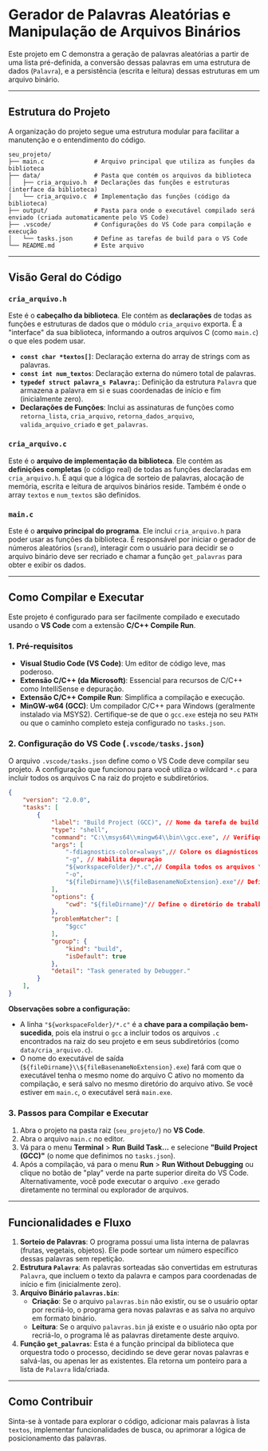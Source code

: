 # Gerador de Palavras Aleatórias e Manipulação de Arquivos Binários

Este projeto em C demonstra a geração de palavras aleatórias a partir de uma lista pré-definida, a conversão dessas palavras em uma estrutura de dados (`Palavra`), e a persistência (escrita e leitura) dessas estruturas em um arquivo binário.

---

## Estrutura do Projeto

A organização do projeto segue uma estrutura modular para facilitar a manutenção e o entendimento do código.

```
seu_projeto/
├── main.c              # Arquivo principal que utiliza as funções da biblioteca
├── data/               # Pasta que contém os arquivos da biblioteca
│   ├── cria_arquivo.h  # Declarações das funções e estruturas (interface da biblioteca)
│   └── cria_arquivo.c  # Implementação das funções (código da biblioteca)
├── output/             # Pasta para onde o executável compilado será enviado (criada automaticamente pelo VS Code)
├── .vscode/            # Configurações do VS Code para compilação e execução
│   └── tasks.json      # Define as tarefas de build para o VS Code
└── README.md           # Este arquivo
```

---

## Visão Geral do Código

### `cria_arquivo.h`
Este é o **cabeçalho da biblioteca**. Ele contém as **declarações** de todas as funções e estruturas de dados que o módulo `cria_arquivo` exporta. É a "interface" da sua biblioteca, informando a outros arquivos C (como `main.c`) o que eles podem usar.

* **`const char *textos[]`**: Declaração externa do array de strings com as palavras.
* **`const int num_textos`**: Declaração externa do número total de palavras.
* **`typedef struct palavra_s Palavra;`**: Definição da estrutura `Palavra` que armazena a palavra em si e suas coordenadas de início e fim (inicialmente zero).
* **Declarações de Funções**: Inclui as assinaturas de funções como `retorna_lista`, `cria_arquivo`, `retorna_dados_arquivo`, `valida_arquivo_criado` e `get_palavras`.

### `cria_arquivo.c`
Este é o **arquivo de implementação da biblioteca**. Ele contém as **definições completas** (o código real) de todas as funções declaradas em `cria_arquivo.h`. É aqui que a lógica de sorteio de palavras, alocação de memória, escrita e leitura de arquivos binários reside. Também é onde o array `textos` e `num_textos` são definidos.

### `main.c`
Este é o **arquivo principal do programa**. Ele inclui `cria_arquivo.h` para poder usar as funções da biblioteca. É responsável por iniciar o gerador de números aleatórios (`srand`), interagir com o usuário para decidir se o arquivo binário deve ser recriado e chamar a função `get_palavras` para obter e exibir os dados.

---

## Como Compilar e Executar

Este projeto é configurado para ser facilmente compilado e executado usando o **VS Code** com a extensão **C/C++ Compile Run**.

### 1. Pré-requisitos

* **Visual Studio Code (VS Code)**: Um editor de código leve, mas poderoso.
* **Extensão C/C++ (da Microsoft)**: Essencial para recursos de C/C++ como IntelliSense e depuração.
* **Extensão C/C++ Compile Run**: Simplifica a compilação e execução.
* **MinGW-w64 (GCC)**: Um compilador C/C++ para Windows (geralmente instalado via MSYS2). Certifique-se de que o `gcc.exe` esteja no seu `PATH` ou que o caminho completo esteja configurado no `tasks.json`.

### 2. Configuração do VS Code (`.vscode/tasks.json`)

O arquivo `.vscode/tasks.json` define como o VS Code deve compilar seu projeto. A configuração que funcionou para você utiliza o wildcard `*.c` para incluir todos os arquivos C na raiz do projeto e subdiretórios.

```json
{
    "version": "2.0.0",
    "tasks": [
        {
            "label": "Build Project (GCC)", // Nome da tarefa de build no VS Code
            "type": "shell",
            "command": "C:\\msys64\\mingw64\\bin\\gcc.exe", // Verifique se este é o seu caminho correto para o gcc.exe
            "args": [
                "-fdiagnostics-color=always",// Colore os diagnósticos no terminal
                "-g", // Habilita depuração
                "${workspaceFolder}/*.c",// Compila todos os arquivos \.c na raiz e subdiretórios
                "-o",
                "${fileDirname}\\${fileBasenameNoExtension}.exe"// Define o nome e local do executável de saída
            ], 
            "options": {
                "cwd": "${fileDirname}"// Define o diretório de trabalho como a raiz do projeto
            },
            "problemMatcher": [
                "$gcc"
            ],
            "group": {
                "kind": "build",
                "isDefault": true
            },
            "detail": "Task generated by Debugger."
        }
    ],
}
```

**Observações sobre a configuração:**

* A linha `"${workspaceFolder}/*.c"` é a **chave para a compilação bem-sucedida**, pois ela instrui o `gcc` a incluir todos os arquivos `.c` encontrados na raiz do seu projeto e em seus subdiretórios (como `data/cria_arquivo.c`).
* O nome do executável de saída (`${fileDirname}\\${fileBasenameNoExtension}.exe`) fará com que o executável tenha o mesmo nome do arquivo C ativo no momento da compilação, e será salvo no mesmo diretório do arquivo ativo. Se você estiver em `main.c`, o executável será `main.exe`.

### 3. Passos para Compilar e Executar

1.  Abra o projeto na pasta raiz (`seu_projeto/`) no **VS Code**.
2.  Abra o arquivo `main.c` no editor.
3.  Vá para o menu **Terminal** > **Run Build Task...** e selecione **"Build Project (GCC)"** (o nome que definimos no `tasks.json`).
4.  Após a compilação, vá para o menu **Run** > **Run Without Debugging** ou clique no botão de "play" verde na parte superior direita do VS Code. Alternativamente, você pode executar o arquivo `.exe` gerado diretamente no terminal ou explorador de arquivos.

---

## Funcionalidades e Fluxo

1.  **Sorteio de Palavras**: O programa possui uma lista interna de palavras (frutas, vegetais, objetos). Ele pode sortear um número específico dessas palavras sem repetição.
2.  **Estrutura `Palavra`**: As palavras sorteadas são convertidas em estruturas `Palavra`, que incluem o texto da palavra e campos para coordenadas de início e fim (inicialmente zero).
3.  **Arquivo Binário `palavras.bin`**:
    * **Criação**: Se o arquivo `palavras.bin` não existir, ou se o usuário optar por recriá-lo, o programa gera novas palavras e as salva no arquivo em formato binário.
    * **Leitura**: Se o arquivo `palavras.bin` já existe e o usuário não opta por recriá-lo, o programa lê as palavras diretamente deste arquivo.
4.  **Função `get_palavras`**: Esta é a função principal da biblioteca que orquestra todo o processo, decidindo se deve gerar novas palavras e salvá-las, ou apenas ler as existentes. Ela retorna um ponteiro para a lista de `Palavra` lida/criada.

---

## Como Contribuir

Sinta-se à vontade para explorar o código, adicionar mais palavras à lista `textos`, implementar funcionalidades de busca, ou aprimorar a lógica de posicionamento das palavras.